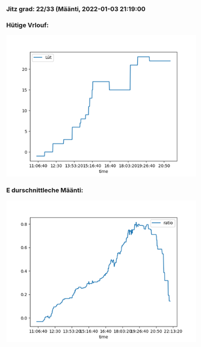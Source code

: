 ### Jitz grad: 22/33 (Määnti, 2022-01-03 21:19:00

### Hütige Vrlouf:
![Graph](Today.png)

### E durschnittleche Määnti:
![Graph](Määnti.png)